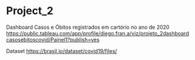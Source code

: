 # Project_2
Dashboard Casos e Óbitos registrados em cartório no ano de 2020 
https://public.tableau.com/app/profile/diego.fran.a/viz/projeto_2dashboardcasosebitoscovid/Painel1?publish=yes


Dataset 
https://brasil.io/dataset/covid19/files/
